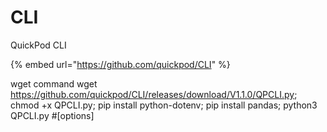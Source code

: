 # CLI

QuickPod CLI&#x20;

{% embed url="https://github.com/quickpod/CLI" %}

wget command wget https://github.com/quickpod/CLI/releases/download/V1.1.0/QPCLI.py; chmod +x QPCLI.py; pip install python-dotenv; pip install pandas; python3 QPCLI.py #\[options]

